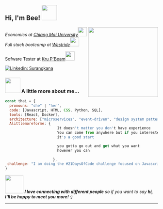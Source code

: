 <h2> Hi, I'm Bee! <img src="https://media.giphy.com/media/mGcNjsfWAjY5AEZNw6/giphy.gif" width="50"></h2>
<img align='right' src="https://media.giphy.com/media/ieyl9zmCjO4b4t6qoY/giphy.gif" width="230">
<p><em>Economics at <a href="http://www.unb.br">Chiang Mai University</a><img src="https://media.giphy.com/media/fYSnHlufseco8Fh93Z/giphy.gif" width="30"></br>Full stack bootcamp at <a href="https://www.thoughtworks.com">Westride</a><img src="https://media.giphy.com/media/WUlplcMpOCEmTGBtBW/giphy.gif" width="30"> 
</em></p>Sofware Tester at <a href="https://www.thoughtworks.com">Kru P'Beam</a><img src="https://media.giphy.com/media/WUlplcMpOCEmTGBtBW/giphy.gif" width="30"> 




[![Linkedin: Surangkana](https://img.shields.io/badge/-Surangkana-blue?style=flat-square&logo=Linkedin&logoColor=white&link=https://www.linkedin.com/in/Surangkana/)](https://www.linkedin.com/in/surangkana-takanta-01b03b111/)


### <img src="https://media.giphy.com/media/VgCDAzcKvsR6OM0uWg/giphy.gif" width="50"> A little more about me...  

```javascript
const thai = {
  pronouns: "she" | "her",
  code: [Javascript, HTML, CSS, Python, SQL],
  tools: [React, Docker],
  architecture: ["microservices", "event-driven", "design system pattern"],
  Alittlemoreforme: {
                        It doesn't matter you don't have experience
                        You can come from anywhere but if you interested,
                        it's a good start

                        you gotta go out and get what you want
                        however you can
                        
                      },
 challenge: "I am doing the #21DaysOfCode challenge focused on Javascript"
}
```

<img src="https://media.giphy.com/media/LnQjpWaON8nhr21vNW/giphy.gif" width="60"> <em><b>I love connecting with different people</b> so if you want to say <b>hi, I'll be happy to meet you more!</b> :)</em>

---
